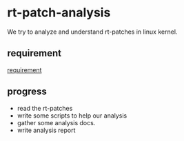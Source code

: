 # rt-patch-analysis
We try to analyze and understand rt-patches in linux kernel. 

## requirement
[requirement](https://github.com/chyyuu/rt-patch-analysis/blob/master/requirement.md)

## progress
- read the rt-patches
- write some scripts to help our analysis
- gather some analysis docs.
- write analysis report
